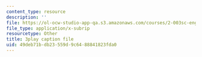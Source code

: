 ```yaml
---
content_type: resource
description: ''
file: https://ol-ocw-studio-app-qa.s3.amazonaws.com/courses/2-003sc-engineering-dynamics-fall-2011/49deb71bdb23559d9c6488841823fda0_zNCBDrnT05E.vtt
file_type: application/x-subrip
resourcetype: Other
title: 3play caption file
uid: 49deb71b-db23-559d-9c64-88841823fda0
---
```


